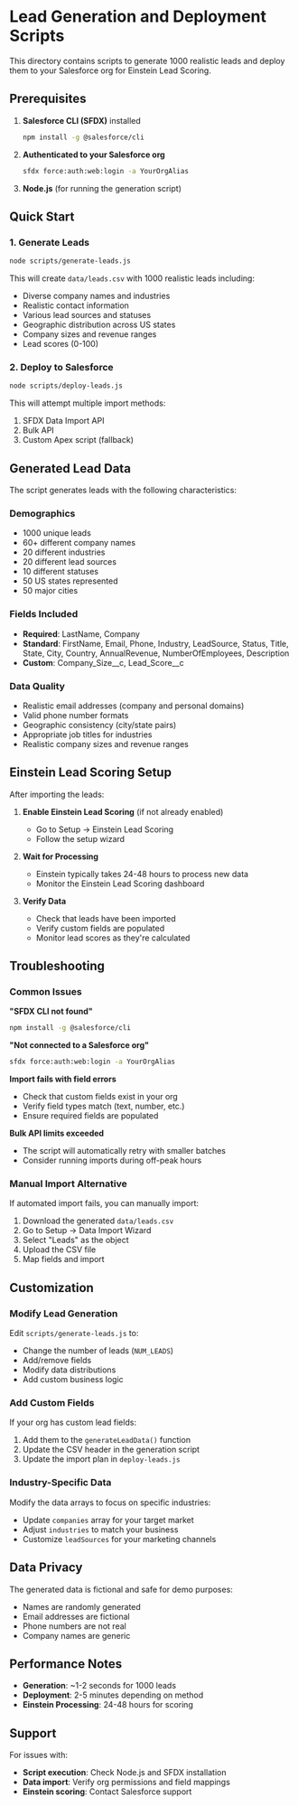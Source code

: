 # Lead Generation and Deployment Scripts

This directory contains scripts to generate 1000 realistic leads and deploy them to your Salesforce org for Einstein Lead Scoring.

## Prerequisites

1. **Salesforce CLI (SFDX)** installed
   ```bash
   npm install -g @salesforce/cli
   ```

2. **Authenticated to your Salesforce org**
   ```bash
   sfdx force:auth:web:login -a YourOrgAlias
   ```

3. **Node.js** (for running the generation script)

## Quick Start

### 1. Generate Leads
```bash
node scripts/generate-leads.js
```

This will create `data/leads.csv` with 1000 realistic leads including:
- Diverse company names and industries
- Realistic contact information
- Various lead sources and statuses
- Geographic distribution across US states
- Company sizes and revenue ranges
- Lead scores (0-100)

### 2. Deploy to Salesforce
```bash
node scripts/deploy-leads.js
```

This will attempt multiple import methods:
1. SFDX Data Import API
2. Bulk API
3. Custom Apex script (fallback)

## Generated Lead Data

The script generates leads with the following characteristics:

### **Demographics**
- 1000 unique leads
- 60+ different company names
- 20 different industries
- 20 different lead sources
- 10 different statuses
- 50 US states represented
- 50 major cities

### **Fields Included**
- **Required**: LastName, Company
- **Standard**: FirstName, Email, Phone, Industry, LeadSource, Status, Title, State, City, Country, AnnualRevenue, NumberOfEmployees, Description
- **Custom**: Company_Size__c, Lead_Score__c

### **Data Quality**
- Realistic email addresses (company and personal domains)
- Valid phone number formats
- Geographic consistency (city/state pairs)
- Appropriate job titles for industries
- Realistic company sizes and revenue ranges

## Einstein Lead Scoring Setup

After importing the leads:

1. **Enable Einstein Lead Scoring** (if not already enabled)
   - Go to Setup → Einstein Lead Scoring
   - Follow the setup wizard

2. **Wait for Processing**
   - Einstein typically takes 24-48 hours to process new data
   - Monitor the Einstein Lead Scoring dashboard

3. **Verify Data**
   - Check that leads have been imported
   - Verify custom fields are populated
   - Monitor lead scores as they're calculated

## Troubleshooting

### Common Issues

**"SFDX CLI not found"**
```bash
npm install -g @salesforce/cli
```

**"Not connected to a Salesforce org"**
```bash
sfdx force:auth:web:login -a YourOrgAlias
```

**Import fails with field errors**
- Check that custom fields exist in your org
- Verify field types match (text, number, etc.)
- Ensure required fields are populated

**Bulk API limits exceeded**
- The script will automatically retry with smaller batches
- Consider running imports during off-peak hours

### Manual Import Alternative

If automated import fails, you can manually import:

1. Download the generated `data/leads.csv`
2. Go to Setup → Data Import Wizard
3. Select "Leads" as the object
4. Upload the CSV file
5. Map fields and import

## Customization

### Modify Lead Generation

Edit `scripts/generate-leads.js` to:
- Change the number of leads (`NUM_LEADS`)
- Add/remove fields
- Modify data distributions
- Add custom business logic

### Add Custom Fields

If your org has custom lead fields:

1. Add them to the `generateLeadData()` function
2. Update the CSV header in the generation script
3. Update the import plan in `deploy-leads.js`

### Industry-Specific Data

Modify the data arrays to focus on specific industries:
- Update `companies` array for your target market
- Adjust `industries` to match your business
- Customize `leadSources` for your marketing channels

## Data Privacy

The generated data is fictional and safe for demo purposes:
- Names are randomly generated
- Email addresses are fictional
- Phone numbers are not real
- Company names are generic

## Performance Notes

- **Generation**: ~1-2 seconds for 1000 leads
- **Deployment**: 2-5 minutes depending on method
- **Einstein Processing**: 24-48 hours for scoring

## Support

For issues with:
- **Script execution**: Check Node.js and SFDX installation
- **Data import**: Verify org permissions and field mappings
- **Einstein scoring**: Contact Salesforce support 